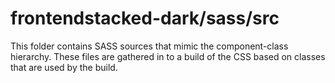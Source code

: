 # frontendstacked-dark/sass/src

This folder contains SASS sources that mimic the component-class hierarchy. These files
are gathered in to a build of the CSS based on classes that are used by the build.
